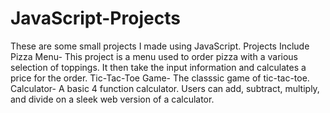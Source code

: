 # JavaScript-Projects
These are some small projects I made using JavaScript.
Projects Include
Pizza Menu- This project is a menu used to order pizza with a various selection of toppings. It then take the input information and calculates a price for the order.
Tic-Tac-Toe Game- The classsic game of tic-tac-toe.
Calculator- A basic 4 function calculator. Users can add, subtract, multiply, and divide on a sleek web version of a calculator. 
